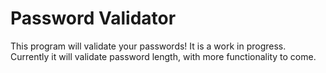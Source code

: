 # Password Validator

This program will validate your passwords! It is a work in progress. Currently it will validate password length, with more functionality to come.
